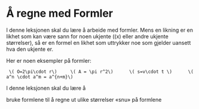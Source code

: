 # Å regne med Formler

I denne leksjonen skal du lære å arbeide med formler. Mens en likning er en likhet som kan være sann for noen ukjente (\(x\) eller andre ukjente størrelser), så er en formel en likhet som uttrykker noe som gjelder uansett hva den ukjente er. 

Her er noen eksempler på formler:

     \( O=2\pi\cdot r\)     \( A = \pi r^2\)      \( s=v\cdot t \)      \( a^n \cdot a^m = a^{n+m}\) 

I denne leksjonen skal du lære å 

bruke formlene til å regne ut ulike størrelser
«snu» på formlene